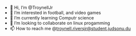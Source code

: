- 👋 Hi, I’m @TroynellJr
- 👀 I’m interested in football, and video games
- 🌱 I’m currently learning  Computr science
- 💞️ I’m looking to collaborate on linux progamming
- 📫 How to reach me @troynell.riversjr@student.judsonu.du
<!---
TroynellJr/TroynellJr is a ✨ special ✨ repository because its `README.md` (this file) appears on your GitHub profile.
You can click the Preview link to take a look at your changes.
--->
